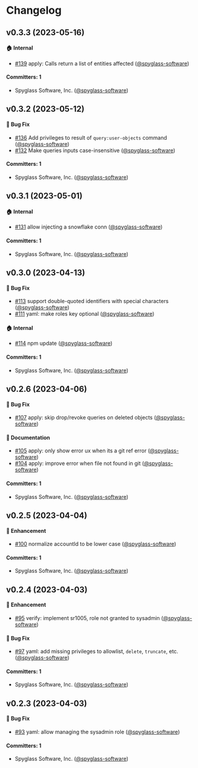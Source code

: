 # Changelog

## v0.3.3 (2023-05-16)

#### :house: Internal
* [#139](https://github.com/spyglasshq/spyglass-cli/pull/139) apply: Calls return a list of entities affected ([@spyglass-software](https://github.com/spyglass-software))

#### Committers: 1
- Spyglass Software, Inc. ([@spyglass-software](https://github.com/spyglass-software))

## v0.3.2 (2023-05-12)

#### :bug: Bug Fix
* [#136](https://github.com/spyglasshq/spyglass-cli/pull/136) Add privileges to result of `query:user-objects` command ([@spyglass-software](https://github.com/spyglass-software))
* [#132](https://github.com/spyglasshq/spyglass-cli/pull/132) Make queries inputs case-insensitive ([@spyglass-software](https://github.com/spyglass-software))

#### Committers: 1
- Spyglass Software, Inc. ([@spyglass-software](https://github.com/spyglass-software))

## v0.3.1 (2023-05-01)

#### :house: Internal
* [#131](https://github.com/spyglasshq/spyglass-cli/pull/131) allow injecting a snowflake conn ([@spyglass-software](https://github.com/spyglass-software))

#### Committers: 1
- Spyglass Software, Inc. ([@spyglass-software](https://github.com/spyglass-software))


## v0.3.0 (2023-04-13)

#### :bug: Bug Fix
* [#113](https://github.com/spyglasshq/spyglass-cli/pull/113) support double-quoted identifiers with special characters ([@spyglass-software](https://github.com/spyglass-software))
* [#111](https://github.com/spyglasshq/spyglass-cli/pull/111) yaml: make roles key optional ([@spyglass-software](https://github.com/spyglass-software))

#### :house: Internal
* [#114](https://github.com/spyglasshq/spyglass-cli/pull/114) npm update ([@spyglass-software](https://github.com/spyglass-software))

#### Committers: 1
- Spyglass Software, Inc. ([@spyglass-software](https://github.com/spyglass-software))

## v0.2.6 (2023-04-06)

#### :bug: Bug Fix
* [#107](https://github.com/spyglasshq/spyglass-cli/pull/107) apply: skip drop/revoke queries on deleted objects ([@spyglass-software](https://github.com/spyglass-software))

#### :memo: Documentation
* [#105](https://github.com/spyglasshq/spyglass-cli/pull/105) apply: only show error ux when its a git ref error ([@spyglass-software](https://github.com/spyglass-software))
* [#104](https://github.com/spyglasshq/spyglass-cli/pull/104) apply: improve error when file not found in git ([@spyglass-software](https://github.com/spyglass-software))

#### Committers: 1
- Spyglass Software, Inc. ([@spyglass-software](https://github.com/spyglass-software))

## v0.2.5 (2023-04-04)

#### :rocket: Enhancement
* [#100](https://github.com/spyglasshq/spyglass-cli/pull/100) normalize accountId to be lower case ([@spyglass-software](https://github.com/spyglass-software))

#### Committers: 1
- Spyglass Software, Inc. ([@spyglass-software](https://github.com/spyglass-software))

## v0.2.4 (2023-04-03)

#### :rocket: Enhancement
* [#95](https://github.com/spyglasshq/spyglass-cli/pull/95) verify: implement sr1005, role not granted to sysadmin ([@spyglass-software](https://github.com/spyglass-software))

#### :bug: Bug Fix
* [#97](https://github.com/spyglasshq/spyglass-cli/pull/97) yaml: add missing privileges to allowlist, `delete`, `truncate`, etc. ([@spyglass-software](https://github.com/spyglass-software))

#### Committers: 1
- Spyglass Software, Inc. ([@spyglass-software](https://github.com/spyglass-software))

## v0.2.3 (2023-04-03)

#### :bug: Bug Fix
* [#93](https://github.com/spyglasshq/spyglass-cli/pull/93) yaml: allow managing the sysadmin role ([@spyglass-software](https://github.com/spyglass-software))

#### Committers: 1
- Spyglass Software, Inc. ([@spyglass-software](https://github.com/spyglass-software))
